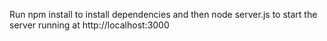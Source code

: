 Run npm install to install dependencies and then node server.js to
start the server running at http://localhost:3000
